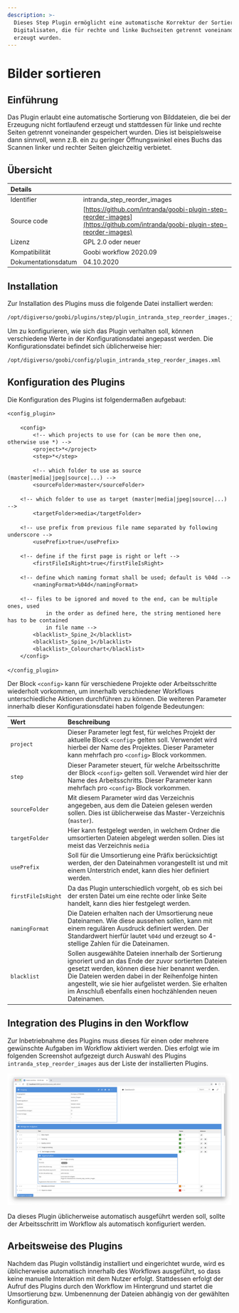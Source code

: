 ```yaml
---
description: >-
  Dieses Step Plugin ermöglicht eine automatische Korrektur der Sortierung von
  Digitalisaten, die für rechte und linke Buchseiten getrennt voneinander
  erzeugt wurden.
---
```


# Bilder sortieren

## Einführung

Das Plugin erlaubt eine automatische Sortierung von Bilddateien, die bei der Erzeugung nicht fortlaufend erzeugt und stattdessen für linke und rechte Seiten getrennt voneinander gespeichert wurden. Dies ist beispielsweise dann sinnvoll, wenn z.B. ein zu geringer Öffnungswinkel eines Buchs das Scannen linker und rechter Seiten gleichzeitig verbietet.

## Übersicht

| Details |  |
| :--- | :--- |
| Identifier | intranda\_step\_reorder\_images |
| Source code | [https://github.com/intranda/goobi-plugin-step-reorder-images](https://github.com/intranda/goobi-plugin-step-reorder-images) |
| Lizenz | GPL 2.0 oder neuer |
| Kompatibilität | Goobi workflow 2020.09 |
| Dokumentationsdatum | 04.10.2020 |

## Installation

Zur Installation des Plugins muss die folgende Datei installiert werden:

```bash
/opt/digiverso/goobi/plugins/step/plugin_intranda_step_reorder_images.jar
```

Um zu konfigurieren, wie sich das Plugin verhalten soll, können verschiedene Werte in der Konfigurationsdatei angepasst werden. Die Konfigurationsdatei befindet sich üblicherweise hier:

```bash
/opt/digiverso/goobi/config/plugin_intranda_step_reorder_images.xml
```

## Konfiguration des Plugins

Die Konfiguration des Plugins ist folgendermaßen aufgebaut:

```markup
<config_plugin>

    <config>
        <!-- which projects to use for (can be more then one, otherwise use *) -->
        <project>*</project>
        <step>*</step>

        <!-- which folder to use as source (master|media|jpeg|source|...) -->
        <sourceFolder>master</sourceFolder>

    <!-- which folder to use as target (master|media|jpeg|source|...) -->
        <targetFolder>media</targetFolder>

    <!-- use prefix from previous file name separated by following underscore -->
        <usePrefix>true</usePrefix>

    <!-- define if the first page is right or left -->
        <firstFileIsRight>true</firstFileIsRight>

    <!-- define which naming format shall be used; default is %04d -->
        <namingFormat>%04d</namingFormat>

    <!-- files to be ignored and moved to the end, can be multiple ones, used
            in the order as defined here, the string mentioned here has to be contained
            in file name -->
        <blacklist>_Spine_2</blacklist>
        <blacklist>_Spine_1</blacklist>
        <blacklist>_Colourchart</blacklist>
    </config>

</config_plugin>
```

Der Block `<config>` kann für verschiedene Projekte oder Arbeitsschritte wiederholt vorkommen, um innerhalb verschiedener Workflows unterschiedliche Aktionen durchführen zu können. Die weiteren Parameter innerhalb dieser Konfigurationsdatei haben folgende Bedeutungen:

| Wert | Beschreibung |
| :--- | :--- |
| `project` | Dieser Parameter legt fest, für welches Projekt der aktuelle Block `<config>` gelten soll. Verwendet wird hierbei der Name des Projektes. Dieser Parameter kann mehrfach pro `<config>` Block vorkommen. |
| `step` | Dieser Parameter steuert, für welche Arbeitsschritte der Block `<config>` gelten soll. Verwendet wird hier der Name des Arbeitsschritts. Dieser Parameter kann mehrfach pro `<config>` Block vorkommen. |
| `sourceFolder` | Mit diesem Parameter wird das Verzeichnis angegeben, aus dem die Dateien gelesen werden sollen. Dies ist üblicherweise das Master-Verzeichnis \(`master`\). |
| `targetFolder` | Hier kann festgelegt werden, in welchem Ordner die umsortierten Dateien abgelegt werden sollen. Dies ist meist das Verzeichnis `media` |
| `usePrefix` | Soll für die Umsortierung eine Präfix berücksichtigt werden, der den Dateinahmen vorangestellt ist und mit einem Unterstrich endet, kann dies hier definiert werden. |
| `firstFileIsRight` | Da das Plugin unterschiedlich vorgeht, ob es sich bei der ersten Datei um eine rechte oder linke Seite handelt, kann dies hier festgelegt werden. |
| `namingFormat` | Die Dateien erhalten nach der Umsortierung neue Dateinamen. Wie diese aussehen sollen, kann mit einem regulären Ausdruck definiert werden. Der Standardwert hierfür lautet `%04d` und erzeugt so 4-stellige Zahlen für die Dateinamen. |
| `blacklist` | Sollen ausgewählte Dateien innerhalb der Sortierung ignoriert und an das Ende der zuvor sortierten Dateien gesetzt werden, können diese hier benannt werden. Die Dateien werden dabei in der Reihenfolge hinten angestellt, wie sie hier aufgelistet werden. Sie erhalten im Anschluß ebenfalls einen hochzählenden neuen Dateinamen. |

## Integration des Plugins in den Workflow

Zur Inbetriebnahme des Plugins muss dieses für einen oder mehrere gewünschte Aufgaben im Workflow aktiviert werden. Dies erfolgt wie im folgenden Screenshot aufgezeigt durch Auswahl des Plugins `intranda_step_reorder_images` aus der Liste der installierten Plugins.

![Zuweisung des Plugins zu einer bestimmten Aufgabe](../.gitbook/assets/intranda_step_reorder_images_de.png)

Da dieses Plugin üblicherweise automatisch ausgeführt werden soll, sollte der Arbeitsschritt im Workflow als automatisch konfiguriert werden.

## Arbeitsweise des Plugins

Nachdem das Plugin vollständig installiert und eingerichtet wurde, wird es üblicherweise automatisch innerhalb des Workflows ausgeführt, so dass keine manuelle Interaktion mit dem Nutzer erfolgt. Stattdessen erfolgt der Aufruf des Plugins durch den Workflow im Hintergrund und startet die Umsortierung bzw. Umbenennung der Dateien abhängig von der gewählten Konfiguration.

